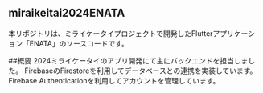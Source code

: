 ## miraikeitai2024ENATA
本リポジトリは、ミライケータイプロジェクトで開発したFlutterアプリケーション「ENATA」のソースコードです。

##概要
2024ミライケータイのアプリ開発にて主にバックエンドを担当しました。
FirebaseのFirestoreを利用してデータベースとの連携を実装しています。
Firebase Authenticationを利用してアカウントを管理しています。
